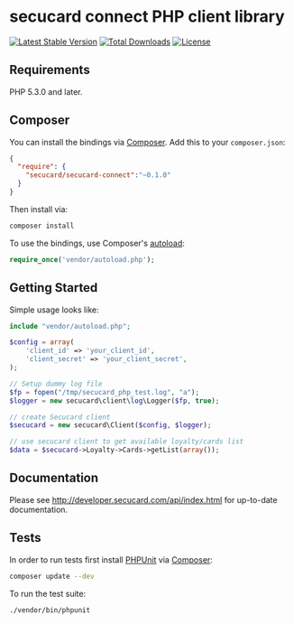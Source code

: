 # secucard connect PHP client library

[![Latest Stable Version](https://poser.pugx.org/secucard/secucard-connect/v/stable)](https://packagist.org/packages/secucard/secucard-connect)
[![Total Downloads](https://poser.pugx.org/secucard/secucard-connect/downloads)](https://packagist.org/packages/secucard/secucard-connect)
[![License](https://poser.pugx.org/secucard/secucard-connect/license)](https://packagist.org/packages/secucard/secucard-connect)

## Requirements

PHP 5.3.0 and later.

## Composer

You can install the bindings via [Composer](http://getcomposer.org/). Add this to your `composer.json`:

```json
{
  "require": {
    "secucard/secucard-connect":"~0.1.0"
  }
}
```

Then install via:

```bash
composer install
```

To use the bindings, use Composer's [autoload](https://getcomposer.org/doc/00-intro.md#autoloading):

```php
require_once('vendor/autoload.php');
```

## Getting Started

Simple usage looks like:

```php
include "vendor/autoload.php";

$config = array(
    'client_id' => 'your_client_id',
    'client_secret' => 'your_client_secret',
);

// Setup dummy log file
$fp = fopen("/tmp/secucard_php_test.log", "a");
$logger = new secucard\client\log\Logger($fp, true);

// create Secucard client
$secucard = new secucard\Client($config, $logger);

// use secucard client to get available loyalty/cards list
$data = $secucard->Loyalty->Cards->getList(array());
```

## Documentation

Please see http://developer.secucard.com/api/index.html for up-to-date documentation.

## Tests

In order to run tests first install [PHPUnit](http://packagist.org/packages/phpunit/phpunit) via [Composer](http://getcomposer.org/):

```bash
composer update --dev
```

To run the test suite:

```bash
./vendor/bin/phpunit
```
